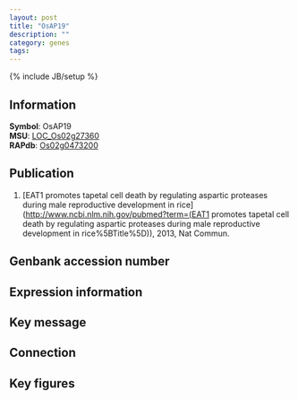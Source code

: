 ```yaml
---
layout: post
title: "OsAP19"
description: ""
category: genes
tags: 
---
```

{% include JB/setup %}

## Information
__Symbol__: OsAP19  
__MSU__: [LOC_Os02g27360](http://rice.plantbiology.msu.edu/cgi-bin/ORF_infopage.cgi?orf=LOC_Os02g27360)  
__RAPdb__: [Os02g0473200](http://rapdb.dna.affrc.go.jp/viewer/gbrowse_details/irgsp1?name=Os02g0473200)  

## Publication
1. [EAT1 promotes tapetal cell death by regulating aspartic proteases during male reproductive development in rice](http://www.ncbi.nlm.nih.gov/pubmed?term=(EAT1 promotes tapetal cell death by regulating aspartic proteases during male reproductive development in rice%5BTitle%5D)), 2013, Nat Commun.

## Genbank accession number

## Expression information

## Key message

## Connection

## Key figures


